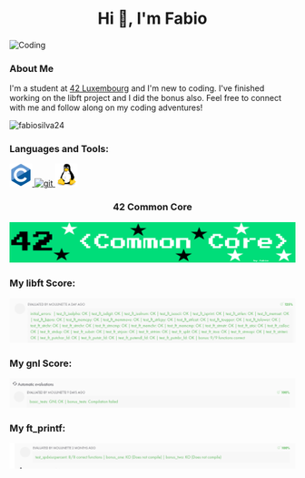 <h1 align="center">Hi 👋, I'm Fabio</h1> 
<img align="center" alt="Coding" width="400" src="https://media.tenor.com/QYcfJTtQfo8AAAAM/deku.gif">

<h3 align="left">About Me</h3>

<p align="left"> I'm a student at <a href="https://42luxembourg.lu/" target="_blank">42 Luxembourg</a> and I'm new to coding. I've finished working on the libft project and I did the bonus also. Feel free to connect with me and follow along on my coding adventures!</p>

<p align="left"> <img src="https://komarev.com/ghpvc/?username=fabiosilva24&label=Profile%20views&color=a5f3bc&style=flat" alt="fabiosilva24" /> </p>

<h3 align="left">Languages and Tools:</h3>
<p align="left"> 
    <a href="https://www.cprogramming.com/" target="_blank" rel="noreferrer"> 
        <img src="https://raw.githubusercontent.com/devicons/devicon/master/icons/c/c-original.svg" alt="c" width="40" height="40"/> 
    </a> 
    <a href="https://git-scm.com/" target="_blank" rel="noreferrer"> 
        <img src="https://www.vectorlogo.zone/logos/git-scm/git-scm-icon.svg" alt="git" width="40" height="40"/> 
    </a> 
    <a href="https://www.linux.org/" target="_blank" rel="noreferrer"> 
        <img src="https://raw.githubusercontent.com/devicons/devicon/master/icons/linux/linux-original.svg" alt="linux" width="40" height="40"/> 
    </a> 
</p>

<h3 align="center">42 Common Core</h3>
<p align="center">
    <img src="https://github.com/fabiosilva24/42-Common-Core/blob/main/Untitled.png?raw=true" alt="42 Common Core Banner" />
</p>

### My libft Score:

![Libft Score](https://github.com/fabiosilva24/42-Common-Core/blob/main/Screenshot%20from%202024-03-13%2020-17-05.png?raw=true)

### My gnl Score:

![Gnl Score](https://github.com/fabiosilva24/42-Common-Core/blob/main/get_next_line/Screenshot%20from%202024-05-23%2016-20-40.png)

### My ft_printf:

![Ft_Printf](https://github.com/fabiosilva24/42-Common-Core/blob/main/Screenshot%20from%202024-06-20%2019-46-48.png?raw=true)

